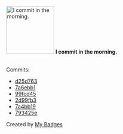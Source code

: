 <img src="https://my-badges.github.io/my-badges/morning-commits.png" alt="I commit in the morning." title="I commit in the morning." width="128">
<strong>I commit in the morning.</strong>
<br><br>

Commits:

- <a href="https://github.com/WinJayX/011.Bind-DNS/commit/d25d763d680dd254f5ef20ae075857246853cff3">d25d763</a>
- <a href="https://github.com/WinJayX/winjayx.github.io/commit/7a6ebb10e0f6f9bb911b2e97b09b8db9ef26ca5e">7a6ebb1</a>
- <a href="https://github.com/WinJayX/013.K8SReg/commit/99fcd452e2935266df487707a68246581e130ecf">99fcd45</a>
- <a href="https://github.com/WinJayX/009.PublicCourses/commit/2d99fb362ae10c7215f62d86bfa3b417d6de2417">2d99fb3</a>
- <a href="https://github.com/WinJayX/011.Bind-DNS/commit/7a4bb19f6ec709aeacf573ca6c37c754d8952e12">7a4bb19</a>
- <a href="https://github.com/WinJayX/winjayx.github.io/commit/793425edc3625515d86fd4fcddc849b3458a3ac0">793425e</a>


Created by <a href="https://github.com/my-badges/my-badges">My Badges</a>